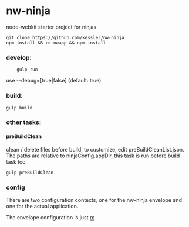 nw-ninja 
=========

node-webkit starter project for ninjas

```
git clone https://github.com/kessler/nw-ninja
npm install && cd nwapp && npm install
```

### develop:
```
	gulp run
```
use --debug=[true|false] (default: true)

### build:
```
gulp build
```

### other tasks:

#### preBuildClean
clean / delete files before build, to customize, edit preBuildCleanList.json. The paths are relative to ninjaConfig.appDir, this task is run before build task too
```
gulp preBuildClean
```

### config

There are two configuration contexts, one for the nw-ninja envelope and one for the actual application.

The envelope configuration is just [rc](https://github.com/dominictarr/rc)
